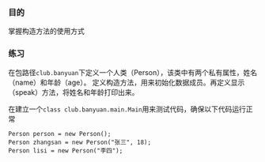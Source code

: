### 目的
掌握构造方法的使用方式

### 练习
在包路径`club.banyuan`下定义一个人类（Person），该类中有两个私有属性，姓名（name）和年龄（age）。
定义构造方法，用来初始化数据成员。再定义显示（speak）方法，将姓名和年龄打印出来。

在建立一个`class club.banyuan.main.Main`用来测试代码，确保以下代码运行正常
```
Person person = new Person();
Person zhangsan = new Person("张三", 18);
Person lisi = new Person("李四");
```